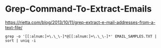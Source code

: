 # Grep-Command-To-Extract-Emails
https://rietta.com/blog/2013/10/11/grep-extract-e-mail-addresses-from-a-text-file/

`grep -o '[[:alnum:]+\.\_\-]*@[[:alnum:]+\.\_\-]*' EMAIL_SAMPLES.TXT | sort | uniq -i`
